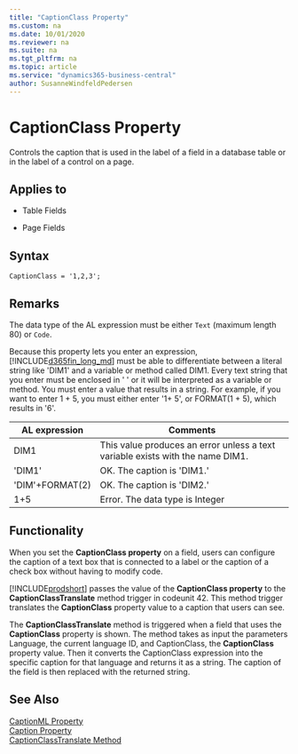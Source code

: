 ```yaml
---
title: "CaptionClass Property"
ms.custom: na
ms.date: 10/01/2020
ms.reviewer: na
ms.suite: na
ms.tgt_pltfrm: na
ms.topic: article
ms.service: "dynamics365-business-central"
author: SusanneWindfeldPedersen
---
```


# CaptionClass Property
Controls the caption that is used in the label of a field in a database table or in the label of a control on a page.  
  
## Applies to  
  
- Table Fields  
  
- Page Fields  

## Syntax

```
CaptionClass = '1,2,3';
```
  
## Remarks  
The data type of the AL expression must be either `Text` (maximum length 80) or `Code`.  
  
Because this property lets you enter an expression, [!INCLUDE[d365fin_long_md](../includes/d365fin_long_md.md)] must be able to differentiate between a literal string like 'DIM1' and a variable or method called DIM1. Every text string that you enter must be enclosed in '  ' or it will be interpreted as a variable or method. You must enter a value that results in a string. For example, if you want to enter 1 + 5, you must either enter '1+ 5', or FORMAT(1 + 5), which results in '6'.  
  
|AL expression|Comments|  
|-------------|--------|  
|DIM1|This value produces an error unless a text variable exists with the name DIM1.|  
|'DIM1'|OK. The caption is 'DIM1.'|  
|'DIM'+FORMAT(2)|OK. The caption is 'DIM2.'|  
|1+5|Error. The data type is Integer|  

## Functionality

When you set the **CaptionClass property** on a field, users can configure the caption of a text box that is connected to a label or the caption of a check box without having to modify code. <!--If you set the **CaptionClass property** on other controls, such as groups or Menu Items, the caption will not be displayed.-->

[!INCLUDE[prodshort](../includes/prodshort.md)] passes the value of the **CaptionClass property** to the **CaptionClassTranslate** method trigger in codeunit 42. This method trigger translates the **CaptionClass** property value to a caption that users can see.
 <!--The following illustration shows this sequence.

 ![Sequence to get value of CaptionClass property](media/CSIDE_CaptionClass.png "CSIDE\_CaptionClass")  -->
  

The **CaptionClassTranslate** method is triggered when a field that uses the **CaptionClass** property is shown. The method takes as input the parameters Language, the current language ID, and CaptionClass, the **CaptionClass** property value. Then it converts the CaptionClass expression into the specific caption for that language and returns it as a string. The caption of the field is then replaced with the returned string.

  
## See Also  
[CaptionML Property](devenv-captionml-property.md)   
[Caption Property](devenv-caption-property.md)  
[CaptionClassTranslate Method](../methods-auto/system/system-captionclasstranslate-method.md) 